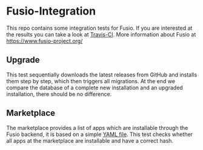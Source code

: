 
# Fusio-Integration

This repo contains some integration tests for Fusio. If you are interested at
the results you can take a look at [Travis-CI](https://travis-ci.org/github/apioo/fusio-integration).
More information about Fusio at https://www.fusio-project.org/

## Upgrade

This test sequentially downloads the latest releases from GitHub and installs
them step by step, which then triggers all migrations. At the end we compare the
database of a complete new installation and an upgraded installation, there
should be no difference.

## Marketplace

The marketplace provides a list of apps which are installable through the Fusio
backend, it is based on a simple [YAML file](https://github.com/apioo/fusio/blob/master/marketplace.yaml).
This test checks whether all apps at the marketplace are installable and have a
correct hash.
